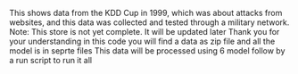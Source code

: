 This shows data from the KDD Cup in 1999, which was about attacks from websites, and this data was collected and tested through a military network.
Note: This store is not yet complete. It will be updated later
Thank you for your understanding
in this code you will find a data as zip file and all the model is in seprte files This data will be processed using 6 model follow by a run script to run it all 
